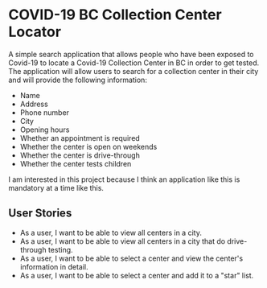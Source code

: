 # COVID-19 BC Collection Center Locator


A simple search application that allows people who have been exposed to Covid-19 to locate a Covid-19 Collection Center
in BC in order to get tested. The application will allow users to search for a collection center in their city and will
provide the following information:
- Name
- Address
- Phone number
- City
- Opening hours
- Whether an appointment is required
- Whether the center is open on weekends
- Whether the center is drive-through
- Whether the center tests children

I am interested in this project because I think an application like this is mandatory at a time like this.

## User Stories
- As a user, I want to be able to view all centers in a city.
- As a user, I want to be able to view all centers in a city that do drive-through testing.
- As a user, I want to be able to select a center and view the center's information in detail.
- As a user, I want to be able to select a center and add it to a "star" list.